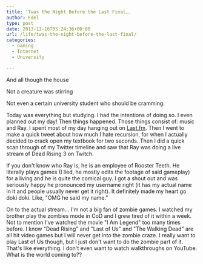 ```yaml
---
title: ‘Twas the Night Before the Last Final….
author: Edel
type: post
date: 2013-12-16T05:24:36+00:00
url: /life/twas-the-night-before-the-last-final/
categories:
  - Gaming
  - Internet
  - University

---
```

And all though the house
  
Not a creature was stirring
  
Not even a certain university student who should be cramming.

Today was everything but studying. I had the intentions of doing so. I even planned out my day! Then things happened. Those things consist of: music and Ray. I spent most of my day hanging out on [Last.fm][1]. Then I went to make a quick tweet about how much I hate recursion, for when I actually decided to crack open my textbook for two seconds. Then I did a quick scan through of my Twitter timeline and saw that Ray was doing a live stream of Dead Rising 3 on Twitch.

If you don't know who Ray is, he is an employee of Rooster Teeth. He literally plays games (I lied, he mostly edits the footage of said gameplay) for a living and he is quite the comical guy. I got a shout out and was seriously happy he pronounced my username right (it has my actual name in it and people usually never get it right). It definitely made my heart go doki doki. Like, "OMG he said my name."

On to the actual stream&#8230; I'm not a big fan of zombie games. I watched my brother play the zombies mode in CoD and I grew tired of it within a week. Not to mention I've watched the movie "I Am Legend" too many times before. I know "Dead Rising" and "Last of Us" and "The Walking Dead" are all hit video games but I will never get into the zombie craze. I really want to play Last of Us though, but I just don't want to do the zombie part of it. That's like everything. I don't even want to watch walkthroughs on YouTube. What is the world coming to??




 [1]: http://last.fm
